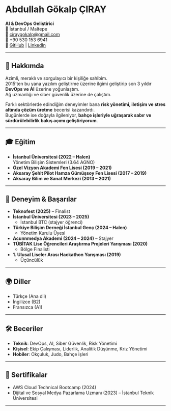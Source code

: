 # Abdullah Gökalp ÇIRAY
**AI & DevOps Geliştirici**  
📍 İstanbul / Maltepe  
📧 [ciraygokalp@gmail.com](mailto:ciraygokalp@gmail.com)  
📱 +90 530 153 6941  
🔗 [GitHub](https://github.com/Daption-ciray) | [LinkedIn](https://www.linkedin.com/in/gökalp-çiray-5489b3246)

---

## 👤 Hakkımda
Azimli, meraklı ve sorgulayıcı bir kişiliğe sahibim.  
2015’ten bu yana yazılım geliştirme üzerine ilgimi geliştirip son 3 yıldır **DevOps ve AI** üzerine yoğunlaştım.  
Ağ uzmanlığı ve siber güvenlik üzerine de çalıştım.  

Farklı sektörlerde edindiğim deneyimler bana **risk yönetimi, iletişim ve stres altında çözüm üretme** becerisi kazandırdı.  
Bugünlerde ise doğayla ilgileniyor, **bahçe işleriyle uğraşarak sabır ve sürdürülebilirlik bakış açımı geliştiriyorum**.  

---

## 🎓 Eğitim
- **İstanbul Üniversitesi (2022 – Halen)**  
  Yönetim Bilişim Sistemleri (3.64 AGNO)
- **Özel Vizyon Akademi Fen Lisesi (2019 – 2021)**
- **Aksaray Şehit Pilot Hamza Gümüşsoy Fen Lisesi (2017 – 2019)**
- **Aksaray Bilim ve Sanat Merkezi (2013 – 2021)**

---

## 💼 Deneyim & Başarılar
- **Teknofest (2025)** – Finalist  
- **İstanbul Üniversitesi (2023 – 2025)**  
  - İstanbul BTC (stajyer öğrenci)  
- **Türkiye Bilişim Derneği İstanbul Genç (2024 – Halen)**  
  - Yönetim Kurulu Üyesi  
- **Acunnmedya Akademi (2024 – 2024)** – Stajyer  
- **TÜBİTAK Lise Öğrencileri Araştırma Projeleri Yarışması (2020)**  
  - Bölge Finalisti  
- **1. Ulusal Liseler Arası Hackathon Yarışması (2019)**  
  - Üçüncülük  

---

## 🌍 Diller
- Türkçe (Ana dil)  
- İngilizce (B2)  
- Fransızca (A1)  

---

## 🛠️ Beceriler
- **Teknik**: DevOps, AI, Siber Güvenlik, Risk Yönetimi  
- **Kişisel**: Ekip Çalışması, Liderlik, Analitik Düşünme, Kriz Yönetimi  
- **Hobiler**: Okçuluk, Judo, Bahçe işleri  

---

## 📜 Sertifikalar
- AWS Cloud Technical Bootcamp (2024)  
- Dijital ve Sosyal Medya Pazarlama Uzmanı (2023) – İstanbul Teknik Üniversitesi  

---